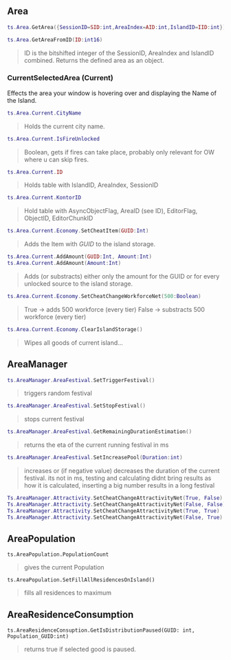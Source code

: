 ## Area

```lua
ts.Area.GetArea({SessionID=SID:int,AreaIndex=AID:int,IslandID=IID:int})
```
>

```lua
ts.Area.GetAreaFromID(ID:int16)
```
> ID is the bitshifted integer of the SessionID, AreaIndex and IslandID combined. Returns the defined area as an object.

### CurrentSelectedArea (Current)
Effects the area your window is hovering over and displaying the Name of the Island.
```lua
ts.Area.Current.CityName
```
>Holds the current city name.

```lua
ts.Area.Current.IsFireUnlocked
```
>Boolean, gets if fires can take place, probably only relevant for OW where u can skip fires.

```lua
ts.Area.Current.ID
```
>Holds table with IslandID, AreaIndex, SessionID

```lua
ts.Area.Current.KontorID
```
>Hold table with AsyncObjectFlag, AreaID (see ID), EditorFlag, ObjectID, EditorChunkID

```lua
ts.Area.Current.Economy.SetCheatItem(GUID:Int)
```
>Adds the Item with _GUID_ to the island storage.

```lua
ts.Area.Current.AddAmount(GUID:Int, Amount:Int)
ts.Area.Current.AddAmount(Amount:Int)
```
>Adds (or substracts) either only the amount for the GUID or for every unlocked source to the island storage.

```lua
ts.Area.Current.Economy.SetCheatChangeWorkforceNet(500:Boolean)
```
>True -> adds 500 workforce (every tier)
>False -> substracts 500 workforce (every tier)

```lua
ts.Area.Current.Economy.ClearIslandStorage()
```
>Wipes all goods of current island...

## AreaManager
```lua
ts.AreaManager.AreaFestival.SetTriggerFestival()
```
>triggers random festival

```lua
ts.AreaManager.AreaFestival.SetStopFestival()
```
>stops current festival

```lua
ts.AreaManager.AreaFestival.GetRemainingDurationEstimation()
```
>returns the eta of the current running festival in ms

```lua
ts.AreaManager.AreaFestival.SetIncreasePool(Duration:int)
```
>increases or (if negative value) decreases the duration of the current festival. its not in ms, testing and calculating didnt bring results as how it is calculated, inserting a big number results in a long festival

```lua
Ts.AreaManager.Attractivity.SetCheatChangeAttractivityNet(True, False)
Ts.AreaManager.Attractivity.SetCheatChangeAttractivityNet(False, False)
Ts.AreaManager.Attractivity.SetCheatChangeAttractivityNet(True, True)
Ts.AreaManager.Attractivity.SetCheatChangeAttractivityNet(False, True)
```

## AreaPopulation
```
ts.AreaPopulation.PopulationCount
```
>gives the current Population

```
ts.AreaPopulation.SetFillAllResidencesOnIsland()
```
>fills all residences to maximum

## AreaResidenceConsumption
```
ts.AreaResidenceConsuption.GetIsDistributionPaused(GUID: int, Population_GUID:int)
```
>returns true if selected good is paused.